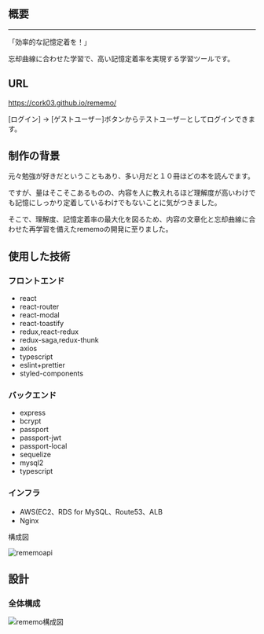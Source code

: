 ## 概要

---
「効率的な記憶定着を！」

忘却曲線に合わせた学習で、高い記憶定着率を実現する学習ツールです。

## URL
https://cork03.github.io/rememo/

[ログイン] -> [ゲストユーザー]ボタンからテストユーザーとしてログインできます。

## 制作の背景
元々勉強が好きだということもあり、多い月だと１０冊ほどの本を読んでます。

ですが、量はそこそこあるものの、内容を人に教えれるほど理解度が高いわけでも記憶にしっかり定着しているわけでもないことに気がつきました。

そこで、理解度、記憶定着率の最大化を図るため、内容の文章化と忘却曲線に合わせた再学習を備えたrememoの開発に至りました。

## 使用した技術

### フロントエンド

- react
- react-router
- react-modal
- react-toastify
- redux,react-redux
- redux-saga,redux-thunk
- axios
- typescript
- eslint+prettier
- styled-components

### バックエンド

- express
- bcrypt
- passport
- passport-jwt
- passport-local
- sequelize
- mysql2
- typescript

### インフラ

- AWS(EC2、RDS for MySQL、Route53、ALB
- Nginx

構成図

![rememoapi](https://user-images.githubusercontent.com/64002008/104776738-e0fc5200-57bd-11eb-9c32-e73d573be076.png)



## 設計

### 全体構成

![rememo構成図](https://user-images.githubusercontent.com/64002008/104777928-df338e00-57bf-11eb-9f1b-06078b1c7979.png)




